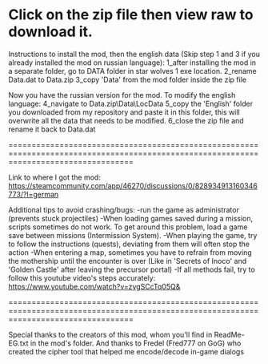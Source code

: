 Click on the zip file then view raw to download it.
=======================================================================================================================================
Instructions to install the mod, then the english data (Skip step 1 and 3 if you already installed the mod on russian language):
1_after installing the mod in a separate folder, go to DATA folder in star wolves 1 exe location.
2_rename Data.dat to Data.zip
3_copy 'Data' from the mod folder inside the zip file

Now you have the russian version for the mod. To modify the english language:
4_navigate to Data.zip\Data\LocData
5_copy the 'English' folder you downloaded from my repository and paste it in this folder, this will overwrite all the data that needs to be modified.
6_close the zip file and rename it back to Data.dat

=======================================================================================================================================

Link to where I got the mod:
https://steamcommunity.com/app/46270/discussions/0/828934913160346773/?l=german

Additional tips to avoid crashing/bugs:
-run the game as administrator (prevents stuck projectiles)
-When loading games saved during a mission, scripts sometimes do not work. To get around this problem, load a game save between missions (Intermission System).
-When playing the game, try to follow the instructions (quests), deviating from them will often stop the action
-When entering a map, sometimes you have to refrain from moving the mothership until the encounter is over (Like in 'Secrets of Inoco' and 'Golden Castle' after leaving the precursor portal)
-If all methods fail, try to follow this youtube video's steps accurately:
https://www.youtube.com/watch?v=zygSCcTq05Q&

=======================================================================================================================================

Special thanks to the creators of this mod, whom you'll find in ReadMe-EG.txt in the mod's folder. And thanks to Fredel (Fred777 on GoG) who created the cipher tool that helped me encode/decode in-game dialogs
